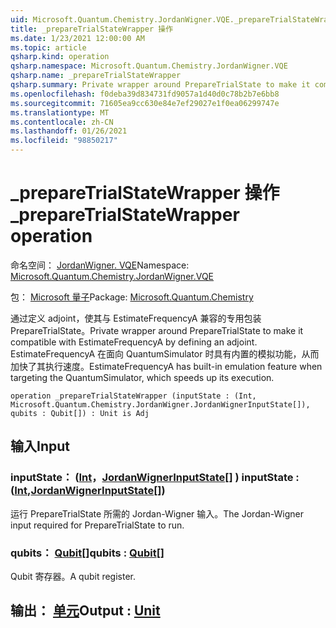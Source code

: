 ```yaml
---
uid: Microsoft.Quantum.Chemistry.JordanWigner.VQE._prepareTrialStateWrapper
title: _prepareTrialStateWrapper 操作
ms.date: 1/23/2021 12:00:00 AM
ms.topic: article
qsharp.kind: operation
qsharp.namespace: Microsoft.Quantum.Chemistry.JordanWigner.VQE
qsharp.name: _prepareTrialStateWrapper
qsharp.summary: Private wrapper around PrepareTrialState to make it compatible with EstimateFrequencyA by defining an adjoint. EstimateFrequencyA has built-in emulation feature when targeting the QuantumSimulator, which speeds up its execution.
ms.openlocfilehash: f0deba39d834731fd9057a1d40d0c78b2b7e6bb8
ms.sourcegitcommit: 71605ea9cc630e84e7ef29027e1f0ea06299747e
ms.translationtype: MT
ms.contentlocale: zh-CN
ms.lasthandoff: 01/26/2021
ms.locfileid: "98850217"
---
```

# <a name="_preparetrialstatewrapper-operation"></a><span data-ttu-id="122c9-102">_prepareTrialStateWrapper 操作</span><span class="sxs-lookup"><span data-stu-id="122c9-102">_prepareTrialStateWrapper operation</span></span>

<span data-ttu-id="122c9-103">命名空间： [JordanWigner. VQE](xref:Microsoft.Quantum.Chemistry.JordanWigner.VQE)</span><span class="sxs-lookup"><span data-stu-id="122c9-103">Namespace: [Microsoft.Quantum.Chemistry.JordanWigner.VQE](xref:Microsoft.Quantum.Chemistry.JordanWigner.VQE)</span></span>

<span data-ttu-id="122c9-104">包： [Microsoft 量子](https://nuget.org/packages/Microsoft.Quantum.Chemistry)</span><span class="sxs-lookup"><span data-stu-id="122c9-104">Package: [Microsoft.Quantum.Chemistry](https://nuget.org/packages/Microsoft.Quantum.Chemistry)</span></span>


<span data-ttu-id="122c9-105">通过定义 adjoint，使其与 EstimateFrequencyA 兼容的专用包装 PrepareTrialState。</span><span class="sxs-lookup"><span data-stu-id="122c9-105">Private wrapper around PrepareTrialState to make it compatible with EstimateFrequencyA by defining an adjoint.</span></span>
<span data-ttu-id="122c9-106">EstimateFrequencyA 在面向 QuantumSimulator 时具有内置的模拟功能，从而加快了其执行速度。</span><span class="sxs-lookup"><span data-stu-id="122c9-106">EstimateFrequencyA has built-in emulation feature when targeting the QuantumSimulator, which speeds up its execution.</span></span>

```qsharp
operation _prepareTrialStateWrapper (inputState : (Int, Microsoft.Quantum.Chemistry.JordanWigner.JordanWignerInputState[]), qubits : Qubit[]) : Unit is Adj
```


## <a name="input"></a><span data-ttu-id="122c9-107">输入</span><span class="sxs-lookup"><span data-stu-id="122c9-107">Input</span></span>

### <a name="inputstate--intjordanwignerinputstate"></a><span data-ttu-id="122c9-108">inputState： ([Int](xref:microsoft.quantum.lang-ref.int)，[JordanWignerInputState](xref:Microsoft.Quantum.Chemistry.JordanWigner.JordanWignerInputState)[] ) </span><span class="sxs-lookup"><span data-stu-id="122c9-108">inputState : ([Int](xref:microsoft.quantum.lang-ref.int),[JordanWignerInputState](xref:Microsoft.Quantum.Chemistry.JordanWigner.JordanWignerInputState)[])</span></span>

<span data-ttu-id="122c9-109">运行 PrepareTrialState 所需的 Jordan-Wigner 输入。</span><span class="sxs-lookup"><span data-stu-id="122c9-109">The Jordan-Wigner input required for PrepareTrialState to run.</span></span>


### <a name="qubits--qubit"></a><span data-ttu-id="122c9-110">qubits： [Qubit](xref:microsoft.quantum.lang-ref.qubit)[]</span><span class="sxs-lookup"><span data-stu-id="122c9-110">qubits : [Qubit](xref:microsoft.quantum.lang-ref.qubit)[]</span></span>

<span data-ttu-id="122c9-111">Qubit 寄存器。</span><span class="sxs-lookup"><span data-stu-id="122c9-111">A qubit register.</span></span>



## <a name="output--unit"></a><span data-ttu-id="122c9-112">输出： [单元](xref:microsoft.quantum.lang-ref.unit)</span><span class="sxs-lookup"><span data-stu-id="122c9-112">Output : [Unit](xref:microsoft.quantum.lang-ref.unit)</span></span>


